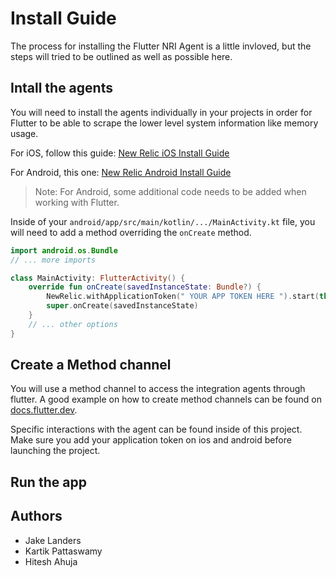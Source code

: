 # Install Guide

The process for installing the Flutter NRI Agent is a little invloved, but the steps will tried to be outlined as well as possible here.

## Intall the agents

You will need to install the agents individually in your projects in order for Flutter to be able to scrape the lower level system information like memory usage.

For iOS, follow this guide: [New Relic iOS Install Guide](https://docs.newrelic.com/docs/mobile-monitoring/new-relic-mobile-ios/installation/ios-manual-installation/)

For Android, this one: [New Relic Android Install Guide](https://docs.newrelic.com/docs/mobile-monitoring/new-relic-mobile-android/install-configure/install-android-apps-gradle-android-studio/)

> Note: For Android, some additional code needs to be added when working with Flutter.

Inside of your `android/app/src/main/kotlin/.../MainActivity.kt` file, you will need to add a method overriding the `onCreate` method.

```kotlin
import android.os.Bundle
// ... more imports

class MainActivity: FlutterActivity() {
    override fun onCreate(savedInstanceState: Bundle?) {
        NewRelic.withApplicationToken(" YOUR APP TOKEN HERE ").start(this.applicationContext)
        super.onCreate(savedInstanceState)
    }
    // ... other options
}
```

## Create a Method channel

You will use a method channel to access the integration agents through flutter. A good example on how to create method channels can be found on [docs.flutter.dev](https://docs.flutter.dev/development/platform-integration/platform-channels?tab=android-channel-kotlin-tab).

Specific interactions with the agent can be found inside of this project. Make sure you add your application token on ios and android before launching the project.

## Run the app

## Authors

- Jake Landers
- Kartik Pattaswamy
- Hitesh Ahuja

